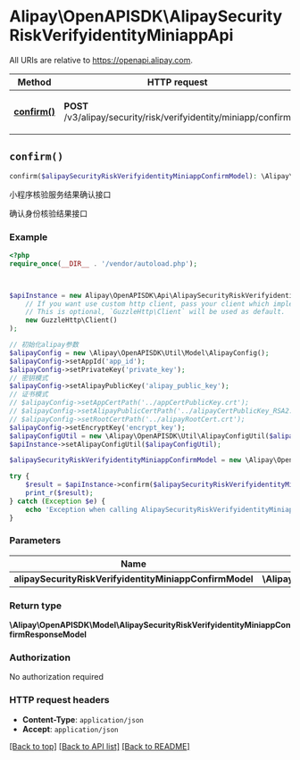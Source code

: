 # Alipay\OpenAPISDK\AlipaySecurityRiskVerifyidentityMiniappApi

All URIs are relative to https://openapi.alipay.com.

Method | HTTP request | Description
------------- | ------------- | -------------
[**confirm()**](AlipaySecurityRiskVerifyidentityMiniappApi.md#confirm) | **POST** /v3/alipay/security/risk/verifyidentity/miniapp/confirm | 小程序核验服务结果确认接口


## `confirm()`

```php
confirm($alipaySecurityRiskVerifyidentityMiniappConfirmModel): \Alipay\OpenAPISDK\Model\AlipaySecurityRiskVerifyidentityMiniappConfirmResponseModel
```

小程序核验服务结果确认接口

确认身份核验结果接口

### Example

```php
<?php
require_once(__DIR__ . '/vendor/autoload.php');



$apiInstance = new Alipay\OpenAPISDK\Api\AlipaySecurityRiskVerifyidentityMiniappApi(
    // If you want use custom http client, pass your client which implements `GuzzleHttp\ClientInterface`.
    // This is optional, `GuzzleHttp\Client` will be used as default.
    new GuzzleHttp\Client()
);

// 初始化alipay参数
$alipayConfig = new \Alipay\OpenAPISDK\Util\Model\AlipayConfig();
$alipayConfig->setAppId('app_id');
$alipayConfig->setPrivateKey('private_key');
// 密钥模式
$alipayConfig->setAlipayPublicKey('alipay_public_key');
// 证书模式
// $alipayConfig->setAppCertPath('../appCertPublicKey.crt');
// $alipayConfig->setAlipayPublicCertPath('../alipayCertPublicKey_RSA2.crt');
// $alipayConfig->setRootCertPath('../alipayRootCert.crt');
$alipayConfig->setEncryptKey('encrypt_key');
$alipayConfigUtil = new \Alipay\OpenAPISDK\Util\AlipayConfigUtil($alipayConfig);
$apiInstance->setAlipayConfigUtil($alipayConfigUtil);

$alipaySecurityRiskVerifyidentityMiniappConfirmModel = new \Alipay\OpenAPISDK\Model\AlipaySecurityRiskVerifyidentityMiniappConfirmModel(); // \Alipay\OpenAPISDK\Model\AlipaySecurityRiskVerifyidentityMiniappConfirmModel

try {
    $result = $apiInstance->confirm($alipaySecurityRiskVerifyidentityMiniappConfirmModel);
    print_r($result);
} catch (Exception $e) {
    echo 'Exception when calling AlipaySecurityRiskVerifyidentityMiniappApi->confirm: ', $e->getMessage(), PHP_EOL;
}
```

### Parameters

Name | Type | Description  | Notes
------------- | ------------- | ------------- | -------------
 **alipaySecurityRiskVerifyidentityMiniappConfirmModel** | **\Alipay\OpenAPISDK\Model\AlipaySecurityRiskVerifyidentityMiniappConfirmModel**|  | [optional]

### Return type

**\Alipay\OpenAPISDK\Model\AlipaySecurityRiskVerifyidentityMiniappConfirmResponseModel**

### Authorization

No authorization required

### HTTP request headers

- **Content-Type**: `application/json`
- **Accept**: `application/json`

[[Back to top]](#) [[Back to API list]](../../README.md#api-endpoints)
[[Back to README]](../../README.md)
